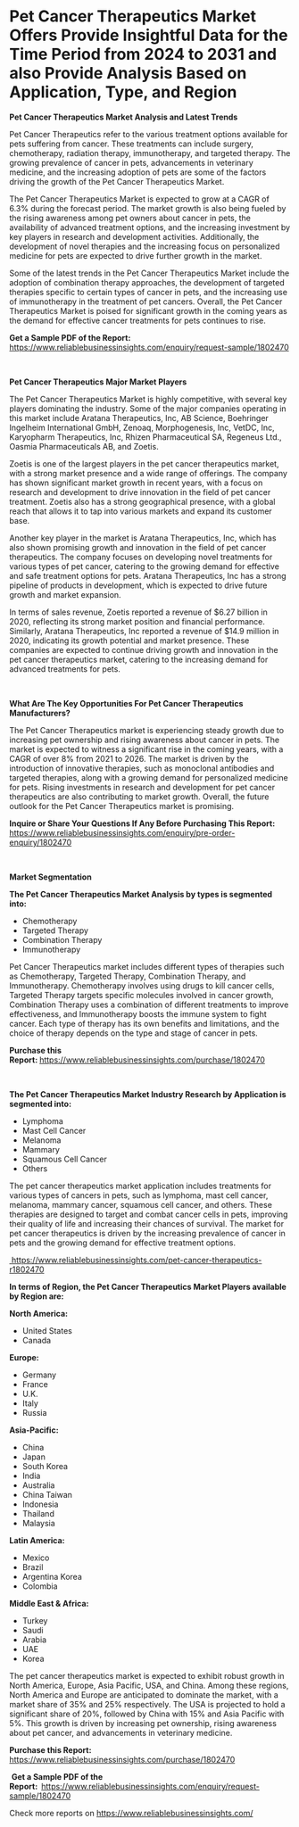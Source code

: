 <p><h1>Pet Cancer Therapeutics Market Offers Provide Insightful Data for the Time Period from 2024 to 2031 and also Provide Analysis Based on Application, Type, and Region</h1></p><p><strong>Pet Cancer Therapeutics Market Analysis and Latest Trends</strong></p>
<p><p>Pet Cancer Therapeutics refer to the various treatment options available for pets suffering from cancer. These treatments can include surgery, chemotherapy, radiation therapy, immunotherapy, and targeted therapy. The growing prevalence of cancer in pets, advancements in veterinary medicine, and the increasing adoption of pets are some of the factors driving the growth of the Pet Cancer Therapeutics Market.</p><p>The Pet Cancer Therapeutics Market is expected to grow at a CAGR of 6.3% during the forecast period. The market growth is also being fueled by the rising awareness among pet owners about cancer in pets, the availability of advanced treatment options, and the increasing investment by key players in research and development activities. Additionally, the development of novel therapies and the increasing focus on personalized medicine for pets are expected to drive further growth in the market.</p><p>Some of the latest trends in the Pet Cancer Therapeutics Market include the adoption of combination therapy approaches, the development of targeted therapies specific to certain types of cancer in pets, and the increasing use of immunotherapy in the treatment of pet cancers. Overall, the Pet Cancer Therapeutics Market is poised for significant growth in the coming years as the demand for effective cancer treatments for pets continues to rise.</p></p>
<p><strong>Get a Sample PDF of the Report:&nbsp;</strong> <a href="https://www.reliablebusinessinsights.com/enquiry/request-sample/1802470">https://www.reliablebusinessinsights.com/enquiry/request-sample/1802470</a></p>
<p>&nbsp;</p>
<p><strong>Pet Cancer Therapeutics Major Market Players</strong></p>
<p><p>The Pet Cancer Therapeutics Market is highly competitive, with several key players dominating the industry. Some of the major companies operating in this market include Aratana Therapeutics, Inc, AB Science, Boehringer Ingelheim International GmbH, Zenoaq, Morphogenesis, Inc, VetDC, Inc, Karyopharm Therapeutics, Inc, Rhizen Pharmaceutical SA, Regeneus Ltd., Oasmia Pharmaceuticals AB, and Zoetis.</p><p>Zoetis is one of the largest players in the pet cancer therapeutics market, with a strong market presence and a wide range of offerings. The company has shown significant market growth in recent years, with a focus on research and development to drive innovation in the field of pet cancer treatment. Zoetis also has a strong geographical presence, with a global reach that allows it to tap into various markets and expand its customer base.</p><p>Another key player in the market is Aratana Therapeutics, Inc, which has also shown promising growth and innovation in the field of pet cancer therapeutics. The company focuses on developing novel treatments for various types of pet cancer, catering to the growing demand for effective and safe treatment options for pets. Aratana Therapeutics, Inc has a strong pipeline of products in development, which is expected to drive future growth and market expansion.</p><p>In terms of sales revenue, Zoetis reported a revenue of $6.27 billion in 2020, reflecting its strong market position and financial performance. Similarly, Aratana Therapeutics, Inc reported a revenue of $14.9 million in 2020, indicating its growth potential and market presence. These companies are expected to continue driving growth and innovation in the pet cancer therapeutics market, catering to the increasing demand for advanced treatments for pets.</p></p>
<p>&nbsp;</p>
<p><strong>What Are The Key Opportunities For Pet Cancer Therapeutics Manufacturers?</strong></p>
<p><p>The Pet Cancer Therapeutics market is experiencing steady growth due to increasing pet ownership and rising awareness about cancer in pets. The market is expected to witness a significant rise in the coming years, with a CAGR of over 8% from 2021 to 2026. The market is driven by the introduction of innovative therapies, such as monoclonal antibodies and targeted therapies, along with a growing demand for personalized medicine for pets. Rising investments in research and development for pet cancer therapeutics are also contributing to market growth. Overall, the future outlook for the Pet Cancer Therapeutics market is promising.</p></p>
<p><strong>Inquire or Share Your Questions If Any Before Purchasing This Report:</strong> <a href="https://www.reliablebusinessinsights.com/enquiry/pre-order-enquiry/1802470">https://www.reliablebusinessinsights.com/enquiry/pre-order-enquiry/1802470</a></p>
<p>&nbsp;</p>
<p><strong>Market Segmentation</strong></p>
<p><strong>The Pet Cancer Therapeutics Market Analysis by types is segmented into:</strong></p>
<p><ul><li>Chemotherapy</li><li>Targeted Therapy</li><li>Combination Therapy</li><li>Immunotherapy</li></ul></p>
<p><p>Pet Cancer Therapeutics market includes different types of therapies such as Chemotherapy, Targeted Therapy, Combination Therapy, and Immunotherapy. Chemotherapy involves using drugs to kill cancer cells, Targeted Therapy targets specific molecules involved in cancer growth, Combination Therapy uses a combination of different treatments to improve effectiveness, and Immunotherapy boosts the immune system to fight cancer. Each type of therapy has its own benefits and limitations, and the choice of therapy depends on the type and stage of cancer in pets.</p></p>
<p><strong>Purchase this Report:&nbsp;</strong><a href="https://www.reliablebusinessinsights.com/purchase/1802470">https://www.reliablebusinessinsights.com/purchase/1802470</a></p>
<p>&nbsp;</p>
<p><strong>The Pet Cancer Therapeutics Market Industry Research by Application is segmented into:</strong></p>
<p><ul><li>Lymphoma</li><li>Mast Cell Cancer</li><li>Melanoma</li><li>Mammary</li><li>Squamous Cell Cancer</li><li>Others</li></ul></p>
<p><p>The pet cancer therapeutics market application includes treatments for various types of cancers in pets, such as lymphoma, mast cell cancer, melanoma, mammary cancer, squamous cell cancer, and others. These therapies are designed to target and combat cancer cells in pets, improving their quality of life and increasing their chances of survival. The market for pet cancer therapeutics is driven by the increasing prevalence of cancer in pets and the growing demand for effective treatment options.</p></p>
<p><a href="https://www.reliablebusinessinsights.com/pet-cancer-therapeutics-r1802470">&nbsp;https://www.reliablebusinessinsights.com/pet-cancer-therapeutics-r1802470</a></p>
<p><strong>In terms of Region, the Pet Cancer Therapeutics Market Players available by Region are:</strong></p>
<p>
    <p> <strong> North America: </strong>
        <ul>
            <li>United States</li>
            <li>Canada</li>
        </ul>
        </p> 
    <p> <strong> Europe: </strong>
        <ul>
            <li>Germany</li>
            <li>France</li>
            <li>U.K.</li>
            <li>Italy</li>
            <li>Russia</li>
        </ul>
        </p> 
    <p> <strong> Asia-Pacific: </strong>
        <ul>
            <li>China</li>
            <li>Japan</li>
            <li>South Korea</li>
            <li>India</li>
            <li>Australia</li>
            <li>China Taiwan</li>
            <li>Indonesia</li>
            <li>Thailand</li>
            <li>Malaysia</li>
        </ul>
        </p> 
    <p> <strong> Latin America: </strong>
        <ul>
            <li>Mexico</li>
            <li>Brazil</li>
            <li>Argentina Korea</li>
            <li>Colombia</li>
        </ul>
        </p> 
    <p> <strong> Middle East & Africa: </strong>
        <ul>
            <li>Turkey</li>
            <li>Saudi</li>
            <li>Arabia</li>
            <li>UAE</li>
            <li>Korea</li>
        </ul>
    </p>
    </p>
<p><p>The pet cancer therapeutics market is expected to exhibit robust growth in North America, Europe, Asia Pacific, USA, and China. Among these regions, North America and Europe are anticipated to dominate the market, with a market share of 35% and 25% respectively. The USA is projected to hold a significant share of 20%, followed by China with 15% and Asia Pacific with 5%. This growth is driven by increasing pet ownership, rising awareness about pet cancer, and advancements in veterinary medicine.</p></p>
<p><strong>Purchase this Report: </strong><a href="https://www.reliablebusinessinsights.com/purchase/1802470">https://www.reliablebusinessinsights.com/purchase/1802470</a></p>
<p>&nbsp;<strong>Get a Sample PDF of the Report:&nbsp;&nbsp;</strong><a href="https://www.reliablebusinessinsights.com/enquiry/request-sample/1802470">https://www.reliablebusinessinsights.com/enquiry/request-sample/1802470</a></p>
<p><strong></strong></p>
<p>Check more reports on <a href="https://www.reliablebusinessinsights.com/">https://www.reliablebusinessinsights.com/</a></p>